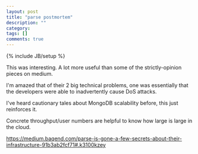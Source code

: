 ```yaml
---
layout: post
title: "parse postmortem"
description: ""
category: 
tags: []
comments: true
---
```

{% include JB/setup %}
  
This was interesting.  A lot more useful than some of the strictly-opinion pieces on medium.
  
I'm amazed that of their 2 big technical problems, one was essentially that the developers were able to inadvertently cause DoS attacks.
  
I've heard cautionary tales about MongoDB scalability before, this just reinforces it.
  
Concrete throughput/user numbers are helpful to know how large is large in the cloud.
  
<https://medium.baqend.com/parse-is-gone-a-few-secrets-about-their-infrastructure-91b3ab2fcf71#.k3100kzey>

